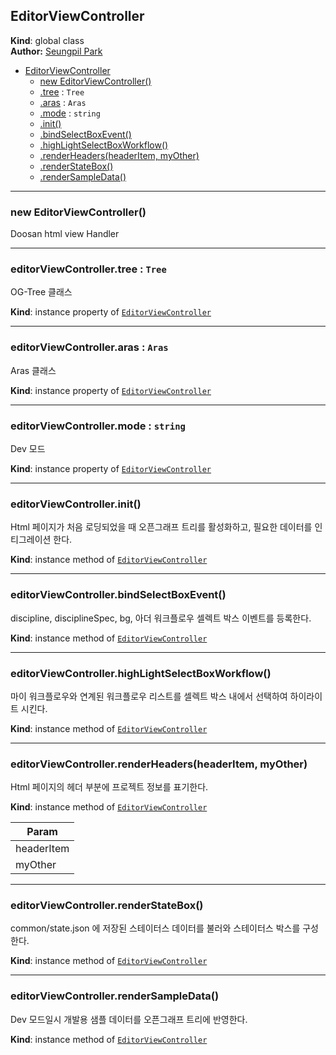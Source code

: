 <a name="EditorViewController"></a>

## EditorViewController
**Kind**: global class  
**Author:** <a href="mailto:sppark@uengine.org">Seungpil Park</a>  

* [EditorViewController](#EditorViewController)
    * [new EditorViewController()](#new_EditorViewController_new)
    * [.tree](#EditorViewController+tree) : <code>Tree</code>
    * [.aras](#EditorViewController+aras) : <code>Aras</code>
    * [.mode](#EditorViewController+mode) : <code>string</code>
    * [.init()](#EditorViewController+init)
    * [.bindSelectBoxEvent()](#EditorViewController+bindSelectBoxEvent)
    * [.highLightSelectBoxWorkflow()](#EditorViewController+highLightSelectBoxWorkflow)
    * [.renderHeaders(headerItem, myOther)](#EditorViewController+renderHeaders)
    * [.renderStateBox()](#EditorViewController+renderStateBox)
    * [.renderSampleData()](#EditorViewController+renderSampleData)

<a name="new_EditorViewController_new"></a>

--------------------------------------------------------------------------------
### new EditorViewController()
Doosan html view Handler

<a name="EditorViewController+tree"></a>

--------------------------------------------------------------------------------
### editorViewController.tree : <code>Tree</code>
OG-Tree 클래스

**Kind**: instance property of <code>[EditorViewController](#EditorViewController)</code>  
<a name="EditorViewController+aras"></a>

--------------------------------------------------------------------------------
### editorViewController.aras : <code>Aras</code>
Aras 클래스

**Kind**: instance property of <code>[EditorViewController](#EditorViewController)</code>  
<a name="EditorViewController+mode"></a>

--------------------------------------------------------------------------------
### editorViewController.mode : <code>string</code>
Dev 모드

**Kind**: instance property of <code>[EditorViewController](#EditorViewController)</code>  
<a name="EditorViewController+init"></a>

--------------------------------------------------------------------------------
### editorViewController.init()
Html 페이지가 처음 로딩되었을 때 오픈그래프 트리를 활성화하고, 필요한 데이터를 인티그레이션 한다.

**Kind**: instance method of <code>[EditorViewController](#EditorViewController)</code>  
<a name="EditorViewController+bindSelectBoxEvent"></a>

--------------------------------------------------------------------------------
### editorViewController.bindSelectBoxEvent()
discipline, disciplineSpec, bg, 아더 워크플로우 셀렉트 박스 이벤트를 등록한다.

**Kind**: instance method of <code>[EditorViewController](#EditorViewController)</code>  
<a name="EditorViewController+highLightSelectBoxWorkflow"></a>

--------------------------------------------------------------------------------
### editorViewController.highLightSelectBoxWorkflow()
마이 워크플로우와 연계된 워크플로우 리스트를 셀렉트 박스 내에서 선택하여 하이라이트 시킨다.

**Kind**: instance method of <code>[EditorViewController](#EditorViewController)</code>  
<a name="EditorViewController+renderHeaders"></a>

--------------------------------------------------------------------------------
### editorViewController.renderHeaders(headerItem, myOther)
Html 페이지의 헤더 부분에 프로젝트 정보를 표기한다.

**Kind**: instance method of <code>[EditorViewController](#EditorViewController)</code>  

| Param |
| --- |
| headerItem | 
| myOther | 

<a name="EditorViewController+renderStateBox"></a>

--------------------------------------------------------------------------------
### editorViewController.renderStateBox()
common/state.json 에 저장된 스테이터스 데이터를 불러와 스테이터스 박스를 구성한다.

**Kind**: instance method of <code>[EditorViewController](#EditorViewController)</code>  
<a name="EditorViewController+renderSampleData"></a>

--------------------------------------------------------------------------------
### editorViewController.renderSampleData()
Dev 모드일시 개발용 샘플 데이터를 오픈그래프 트리에 반영한다.

**Kind**: instance method of <code>[EditorViewController](#EditorViewController)</code>  
